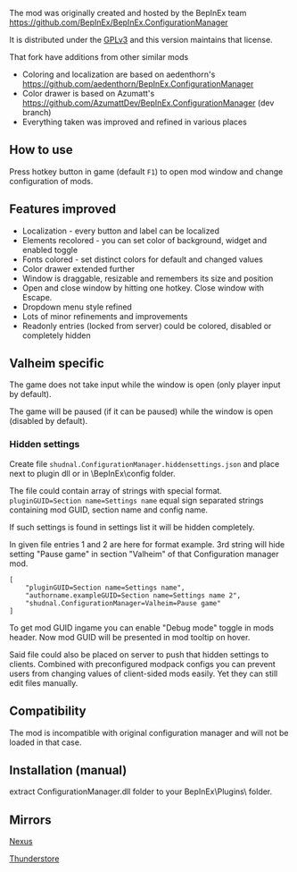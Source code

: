 The mod was originally created and hosted by the BepInEx team https://github.com/BepInEx/BepInEx.ConfigurationManager

It is distributed under the [GPLv3](https://www.gnu.org/licenses/gpl-3.0.html) and this version maintains that license.

That fork have additions from other similar mods
* Coloring and localization are based on aedenthorn's https://github.com/aedenthorn/BepInEx.ConfigurationManager
* Color drawer is based on Azumatt's https://github.com/AzumattDev/BepInEx.ConfigurationManager (dev branch)
* Everything taken was improved and refined in various places

## How to use
Press hotkey button in game (default `F1`) to open mod window and change configuration of mods.

## Features improved
* Localization - every button and label can be localized
* Elements recolored - you can set color of background, widget and enabled toggle
* Fonts colored - set distinct colors for default and changed values
* Color drawer extended further
* Window is draggable, resizable and remembers its size and position
* Open and close window by hitting one hotkey. Close window with Escape.
* Dropdown menu style refined
* Lots of minor refinements and improvements
* Readonly entries (locked from server) could be colored, disabled or completely hidden

## Valheim specific
The game does not take input while the window is open (only player input by default).

The game will be paused (if it can be paused) while the window is open (disabled by default).

### Hidden settings
Create file `shudnal.ConfigurationManager.hiddensettings.json` and place next to plugin dll or in \BepInEx\config folder.

The file could contain array of strings with special format. `pluginGUID=Section name=Settings name` equal sign separated strings containing mod GUID, section name and config name. 

If such settings is found in settings list it will be hidden completely.

In given file entries 1 and 2 are here for format example. 3rd string will hide setting "Pause game" in section "Valheim" of that Configuration manager mod.
```
[
	"pluginGUID=Section name=Settings name",
	"authorname.exampleGUID=Section name=Settings name 2",
	"shudnal.ConfigurationManager=Valheim=Pause game"
]
```

To get mod GUID ingame you can enable "Debug mode" toggle in mods header. Now mod GUID will be presented in mod tooltip on hover.

Said file could also be placed on server to push that hidden settings to clients. Combined with preconfigured modpack configs you can prevent users from changing values of client-sided mods easily. Yet they can still edit files manually.

## Compatibility
The mod is incompatible with original configuration manager and will not be loaded in that case.

## Installation (manual)
extract ConfigurationManager.dll folder to your BepInEx\Plugins\ folder.

## Mirrors
[Nexus](https://www.nexusmods.com/valheim/mods/2746)

[Thunderstore](https://thunderstore.io/c/valheim/p/shudnal/ConfigurationManager/)
